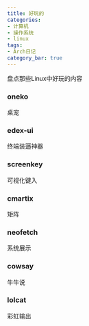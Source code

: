 ```yaml
---
title: 好玩的
categories:
- 计算机
- 操作系统
- linux
tags:
- Arch日记
category_bar: true
---
```

盘点那些Linux中好玩的内容
<!-- more -->
### oneko
桌宠
### edex-ui
终端装逼神器
### screenkey
可视化键入
### cmartix
矩阵
### neofetch
系统展示
### cowsay
牛牛说
### lolcat
彩虹输出
